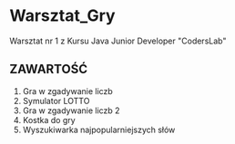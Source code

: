 # Warsztat_Gry
Warsztat nr 1 z Kursu Java Junior Developer "CodersLab"


## ZAWARTOŚĆ

1. Gra w zgadywanie liczb
2. Symulator LOTTO
3. Gra w zgadywanie liczb 2
4. Kostka do gry
5. Wyszukiwarka najpopularniejszych słów
